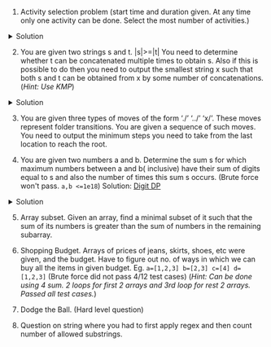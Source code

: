 1. Activity selection problem (start time and duration given. At any time only one activity can be done. Select the most number of activities.)
<details>
 <summary>Solution</summary>
 
 ```c++
 bool activityCompare(Activitiy s1, Activitiy s2) { 
    return (s1.finish < s2.finish); 
} 
// Returns count of the maximum set of activities that can 
// be done by a single person, one at a time. 
void printMaxActivities(Activitiy arr[], int n) { 
    // Sort jobs according to finish time 
    sort(arr, arr+n, activityCompare); 
    cout << "Following activities are selected n"; 
  
    // The first activity always gets selected 
    int i = 0; 
    cout << "(" << arr[i].start << ", " << arr[i].finish << "), "; 
  
    // Consider rest of the activities 
    for (int j = 1; j < n; j++) 
    { 
      // If this activity has start time greater than or 
      // equal to the finish time of previously selected 
      // activity, then select it 
      if (arr[j].start >= arr[i].finish) 
      { 
          cout << "(" << arr[j].start << ", "
              << arr[j].finish << "), "; 
          i = j; 
      } 
    } 
} 
```
___
```c++
void SelectActivities(vector<int>s,vector<int>f){ 
// Vector to store results. 
    vector<pair<int,int>>ans; 
// Minimum Priority Queue to sort activities in ascending order of finishing time (f[i]). 
  
    priority_queue<pair<int,int>,vector<pair<int,int>>,greater<pair<int,int>>>p; 
  
    for(int i=0;i<s.size();i++){ 
        // Pushing elements in priority queue where the key is f[i] 
        p.push(make_pair(f[i],s[i])); 
    } 
    auto it = p.top(); 
    int start = it.second; 
    int end = it.first; 
    p.pop(); 
    ans.push_back(make_pair(start,end)); 
  
    while(!p.empty()){ 
        auto itr = p.top(); 
        p.pop(); 
        if(itr.second >= end){ 
            start = itr.second; 
            end = itr.first; 
            ans.push_back(make_pair(start,end)); 
        } 
    } 
    cout << "Following Activities should be selected. " << endl << endl; 
  
    for(auto itr=ans.begin();itr!=ans.end();itr++){ 
        cout << "Activity started at: " << (*itr).first << " and ends at  " << (*itr).second << endl; 
    } 
} 
```
</details>

2. You are given two strings s and t. |s|>=|t|  You need to determine whether t can be concatenated multiple times to obtain s. Also if this is possible to do then you need to output the smallest string x such that both s and t can be obtained from x by some number of concatenations. (*Hint: Use KMP*)
<details>
 <summary>Solution</summary>
 
```c++
void computeLPSArray(char str[], int M, int lps[]) 
{ 
    int len = 0; //lenght of the previous longest prefix suffix 
    int i = 1; 
    lps[0] = 0; //lps[0] is always 0 
    // the loop calculates lps[i] for i = 1 to M-1 
    while (i < M) 
    { 
       if (str[i] == str[len]) 
       { 
           len++; 
           lps[i] = len; 
           i++; 
       } 
       else // (pat[i] != pat[len]) 
       { 
          if (len != 0) 
          { 
             len = lps[len-1]; 
             // Also, note that we do not increment i here 
          } 
          else // if (len == 0) 
          { 
             lps[i] = 0; 
             i++; 
          } 
       } 
    } 
} 
// Returns true if str is repetition of one of its substrings 
// else return false. 
bool isRepeat(char str[]) 
{ 
    // Find length of string and create an array to 
    // store lps values used in KMP 
    int n = strlen(str); 
    int lps[n]; 
    // Preprocess the pattern (calculate lps[] array) 
    computeLPSArray(str, n, lps); 
    // Find length of longest suffix which is also 
    // prefix of str. 
    int len = lps[n-1];
    // If there exist a suffix which is also prefix AND Length of the remaining substring divides total 
    // length, then str[0..n-len-1] is the substring that repeats n/(n-len) times (Readers can print substring 
    // and value of n/(n-len) for more clarity. 
    return (len > 0 && n%(n-len) == 0)? true: false; 
} 
```
</details>

3. You are given three types of moves of the form ‘./’ ‘../’ ‘x/’. These moves represent folder transitions. You are given a sequence of such moves. You need to output the minimum steps you need to take from the last location  to reach the root.

4. You are given two numbers a and b. Determine the sum s for which maximum numbers between a and b( inclusive) have their sum of digits equal to s and also the number of times this sum s occurs.
(Brute force won't pass. `a,b <=1e18`)
 Solution: [Digit DP](https://www.google.com/url?q=https://ide.geeksforgeeks.org/O3XN7ByK7J&sa=D&ust=1601697539873000&usg=AOvVaw23w_Ep5PkeyjIKRc8ONYAk)
 
<details>
 <summary>Solution</summary>
 
*Not the exact solution, but somehow similar
**Output:**
Two lines.
In first line the number of integers between A and B having sum of digits equal to S.
In second line the smallest such number between A and B.*

```c++
#include <stdio.h>
#include <string.h>
typedef long  llint;
llint A, B;
llint pow10[19];
llint memo[19][200];
llint min_solution = -1;
llint rec( llint prefix, int digits, int sum ) {
   if( sum < 0 ) return 0;
   llint mini = prefix;
   llint maxi = prefix + pow10[digits];
   if( mini > B || maxi < A ) return 0;
   if( digits == 0 ) {
      if( sum > 0 ) return 0;      
      if( min_solution == -1 ) min_solution = prefix;
      return 1;
   }
   int memoize = (mini >= A && maxi <= B);
   if( memoize && memo[digits][sum] != -1 ) return memo[digits][sum];
   llint ret = 0;
   
   for( int dig = 0; dig < 10; ++dig ) 
      ret += rec( prefix + dig*pow10[digits-1], digits-1, sum-dig );   
   if( memoize ) memo[digits][sum] = ret;
   return ret;
}
int main( void ) 
{
   pow10[0] = 1;
   for( int i = 1; i <= 19; ++i ) pow10[i] = pow10[i-1] * 10;
   int S;
   scanf( "%lld%lld%d", &A, &B, &S );
   
   memset( memo, -1, sizeof memo );
   printf( "%lld\n", rec( 0, 19, S ) );
   printf( "%lld\n", min_solution );
   return 0;
}
```
</details>

5.  Array subset. Given an array, find a minimal subset of it such that the sum of its numbers is greater than the sum of numbers in the remaining subarray.

6. Shopping Budget. Arrays of prices of jeans, skirts, shoes, etc were given, and the budget. Have to figure out no. of ways in which we can buy all the items in given budget.
Eg. `a=[1,2,3] b=[2,3] c=[4] d=[1,2,3]` (Brute force did not pass 4/12 test cases)
(*Hint: Can be done using 4 sum. 2 loops for first 2 arrays and 3rd loop for rest 2 arrays. Passed all test cases.*)

7. Dodge the Ball. (Hard level question)
8. Question on string where you had to first apply regex and then count number of allowed substrings.
